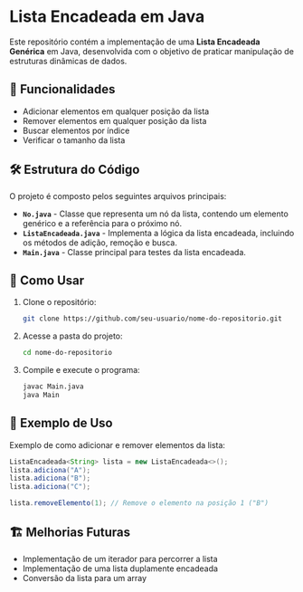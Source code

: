 # Lista Encadeada em Java

Este repositório contém a implementação de uma **Lista Encadeada Genérica** em Java, desenvolvida com o objetivo de praticar manipulação de estruturas dinâmicas de dados.

## 📌 Funcionalidades

- Adicionar elementos em qualquer posição da lista
- Remover elementos em qualquer posição da lista
- Buscar elementos por índice
- Verificar o tamanho da lista

## 🛠 Estrutura do Código

O projeto é composto pelos seguintes arquivos principais:

- **`No.java`** - Classe que representa um nó da lista, contendo um elemento genérico e a referência para o próximo nó.
- **`ListaEncadeada.java`** - Implementa a lógica da lista encadeada, incluindo os métodos de adição, remoção e busca.
- **`Main.java`** - Classe principal para testes da lista encadeada.

## 📜 Como Usar

1. Clone o repositório:
   ```sh
   git clone https://github.com/seu-usuario/nome-do-repositorio.git
   ```

2. Acesse a pasta do projeto:
   ```sh
   cd nome-do-repositorio
   ```

3. Compile e execute o programa:
   ```sh
   javac Main.java
   java Main
   ```

## 📌 Exemplo de Uso

Exemplo de como adicionar e remover elementos da lista:

```java
ListaEncadeada<String> lista = new ListaEncadeada<>();
lista.adiciona("A");
lista.adiciona("B");
lista.adiciona("C");

lista.removeElemento(1); // Remove o elemento na posição 1 ("B")
```

## 🏗 Melhorias Futuras

- Implementação de um iterador para percorrer a lista
- Implementação de uma lista duplamente encadeada
- Conversão da lista para um array
